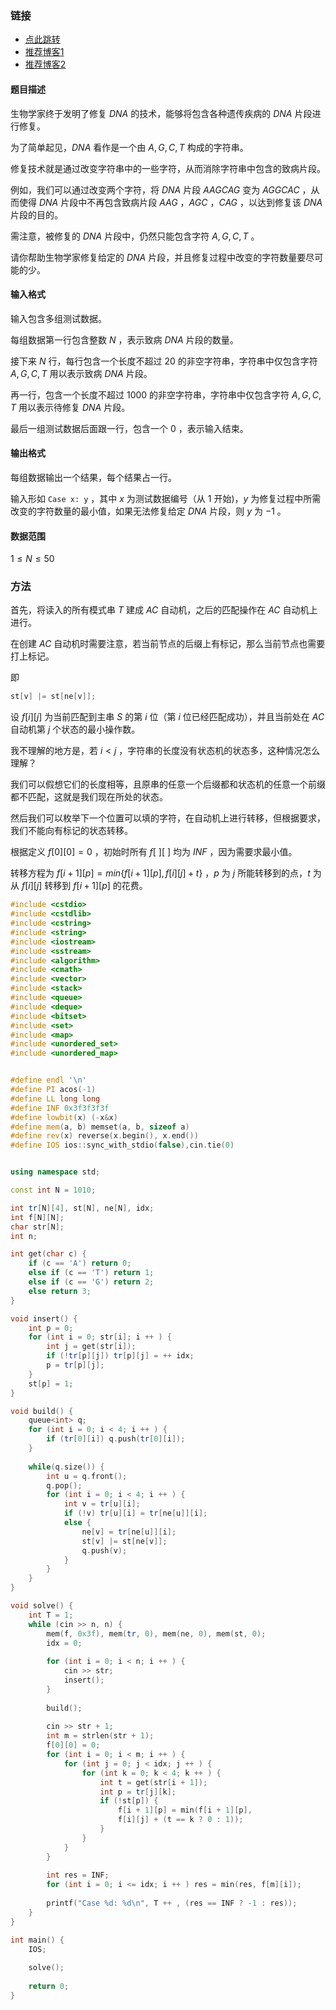 ### 链接

- [点此跳转](https://vjudge.net/problem/HDU-2457#author=SCU2018)
- [推荐博客1](https://www.acwing.com/solution/content/24795/)
- [推荐博客2](https://xiaoxiaoh.blog.csdn.net/article/details/105256097)



#### 题目描述

生物学家终于发明了修复 $DNA$ 的技术，能够将包含各种遗传疾病的 $DNA$ 片段进行修复。

为了简单起见，$DNA$ 看作是一个由 $A,G,C,T$ 构成的字符串。

修复技术就是通过改变字符串中的一些字符，从而消除字符串中包含的致病片段。

例如，我们可以通过改变两个字符，将 $DNA$ 片段 $AAGCAG$ 变为 $AGGCAC$ ，从而使得 $DNA$ 片段中不再包含致病片段 $AAG$ ，$AGC$ ，$CAG$ ，以达到修复该 $DNA$ 片段的目的。

需注意，被修复的 $DNA$ 片段中，仍然只能包含字符 $A,G,C,T$ 。

请你帮助生物学家修复给定的 $DNA$ 片段，并且修复过程中改变的字符数量要尽可能的少。

#### 输入格式

输入包含多组测试数据。

每组数据第一行包含整数 $N$ ，表示致病 $DNA$ 片段的数量。

接下来 $N$ 行，每行包含一个长度不超过 $20$ 的非空字符串，字符串中仅包含字符 $A, G,C,T$ 用以表示致病 $DNA$ 片段。

再一行，包含一个长度不超过 $1000$ 的非空字符串，字符串中仅包含字符 $A, G, C,T$ 用以表示待修复 $DNA$ 片段。

最后一组测试数据后面跟一行，包含一个 $0$ ，表示输入结束。

#### 输出格式

每组数据输出一个结果，每个结果占一行。

输入形如 `Case x: y` ，其中 $x$ 为测试数据编号（从 $1$ 开始)，$y$ 为修复过程中所需改变的字符数量的最小值，如果无法修复给定 $DNA$ 片段，则 $y$ 为 $-1$ 。

#### 数据范围

$1 \le N \le 50$ 



### 方法

首先，将读入的所有模式串 $T$ 建成 $AC$ 自动机，之后的匹配操作在 $AC$ 自动机上进行。

在创建 $AC$ 自动机时需要注意，若当前节点的后缀上有标记，那么当前节点也需要打上标记。

即

```cpp
st[v] |= st[ne[v]];
```

设 $f[i][j]$ 为当前匹配到主串 $S$ 的第 $i$ 位（第 $i$ 位已经匹配成功），并且当前处在 $AC$ 自动机第 $j$ 个状态的最小操作数。

我不理解的地方是，若 $i<j$ ，字符串的长度没有状态机的状态多，这种情况怎么理解？

我们可以假想它们的长度相等，且原串的任意一个后缀都和状态机的任意一个前缀都不匹配，这就是我们现在所处的状态。

然后我们可以枚举下一个位置可以填的字符，在自动机上进行转移，但根据要求，我们不能向有标记的状态转移。

根据定义 $f[0][0] = 0$ ，初始时所有 $f[\ ][\ ]$ 均为 $INF$ ，因为需要求最小值。

转移方程为 $f[i+1][p]=min\{f[i+1][p],f[i][j]+t\}$ ，$p$ 为 $j$ 所能转移到的点，$t$ 为从 $f[i][j]$ 转移到 $f[i+1][p]$ 的花费。



```cpp
#include <cstdio>
#include <cstdlib>
#include <cstring>
#include <string>
#include <iostream>
#include <sstream>
#include <algorithm>
#include <cmath>
#include <vector>
#include <stack>
#include <queue>
#include <deque>
#include <bitset>
#include <set>
#include <map>
#include <unordered_set>
#include <unordered_map>


#define endl '\n'
#define PI acos(-1)
#define LL long long
#define INF 0x3f3f3f3f
#define lowbit(x) (-x&x)
#define mem(a, b) memset(a, b, sizeof a)
#define rev(x) reverse(x.begin(), x.end())
#define IOS ios::sync_with_stdio(false),cin.tie(0)


using namespace std;

const int N = 1010;

int tr[N][4], st[N], ne[N], idx;
int f[N][N];
char str[N];
int n;

int get(char c) {
	if (c == 'A') return 0;
	else if (c == 'T') return 1;
	else if (c == 'G') return 2;
	else return 3;
}

void insert() {
	int p = 0;
	for (int i = 0; str[i]; i ++ ) {
		int j = get(str[i]);
		if (!tr[p][j]) tr[p][j] = ++ idx;
		p = tr[p][j];
	}
	st[p] = 1;
}

void build() {
	queue<int> q;
	for (int i = 0; i < 4; i ++ ) {
		if (tr[0][i]) q.push(tr[0][i]);
	}
	
	while(q.size()) {
		int u = q.front();
		q.pop();
		for (int i = 0; i < 4; i ++ ) {
			int v = tr[u][i];
			if (!v) tr[u][i] = tr[ne[u]][i];
			else {
				ne[v] = tr[ne[u]][i];
				st[v] |= st[ne[v]];
				q.push(v);
			}
		}
	}
}

void solve() {
	int T = 1;
	while (cin >> n, n) {
		mem(f, 0x3f), mem(tr, 0), mem(ne, 0), mem(st, 0);
		idx = 0;
		
		for (int i = 0; i < n; i ++ ) {
			cin >> str;
			insert();
		}
		
		build();
		
		cin >> str + 1;
		int m = strlen(str + 1);
		f[0][0] = 0;
		for (int i = 0; i < m; i ++ ) {
			for (int j = 0; j < idx; j ++ ) {
				for (int k = 0; k < 4; k ++ ) {
					int t = get(str[i + 1]);
					int p = tr[j][k];
					if (!st[p]) {
						f[i + 1][p] = min(f[i + 1][p],
						f[i][j] + (t == k ? 0 : 1));
					}
				}
			}
		}
		
		int res = INF;
		for (int i = 0; i <= idx; i ++ ) res = min(res, f[m][i]);
		
		printf("Case %d: %d\n", T ++ , (res == INF ? -1 : res));
	}
}

int main() {
	IOS;
	
	solve();
	
	return 0;
}
```

